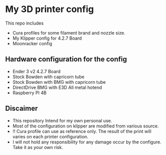 # My 3D printer config

This repo includes
- Cura profiles for some filament brand and nozzle size.
- My Klipper config for 4.2.7 Board 
- Moonracker config 

## Hardware configuration for the config
- Ender 3 v2 4.2.7 Board 
- Stock Bowden with capricorn tube
- Stock Bowden with BMG with capricorn tube
- DirectDrive BMG with E3D All metal hotend
- Raspberry PI 4B

## Discaimer
- This repository Intend for my own personal use. 
- Most of the configuration on klipper are modified from various source. 
- !! Cura profile can use as reference only. The result of the print will varies on each printer configuration.
- I will not hold any responsibility for any damage occur by the configure. Take it as your own risk.
